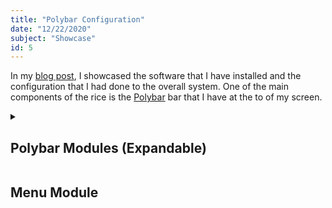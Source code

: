 ```yaml
---
title: "Polybar Configuration"
date: "12/22/2020"
subject: "Showcase"
id: 5
---
```


In my [blog post](https://sudacode.com/BlogPosts/Installing-And-Ricing-Arcolinux/),
I showcased the software that I have installed and the configuration that I had
done to the overall system.  One of the main components of the rice is the [Polybar](https://github.com/polybar/polybar)
bar that I have at the to of my screen.

<details>
<summary><h2>Polybar Modules (Expandable)</h2></summary>

  - [Menu](#menu)
  - [Workspaces](#workspaces)
  - [Network (Wi-Fi)](#network)
  - [Bluetooth](#bluetooth)
  - [Spotify](#spotify)
  - [Japanese Date](#jdate)
  - [System Volume](#volume)
  - [Weather](#weather)
  - [Time/Date](#timedate)
  - [Power Menu](#powermenu)

</details>


## Menu Module <a name="menu"></a>
